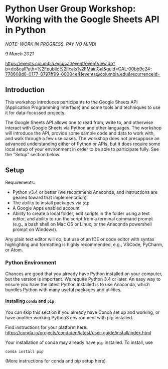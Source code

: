 # Python User Group Workshop: Working with the Google Sheets API in Python

*NOTE: WORK IN PROGRESS. PAY NO MIND!*

_9 March 2021_

https://events.columbia.edu/cal/event/eventView.do?b=de&calPath=%2Fpublic%2Fcals%2FMainCal&guid=CAL-00bb9e24-778608d8-0177-8797ff99-00004e41events@columbia.edu&recurrenceId=

## Introduction

This workshop introduces participants to the Google Sheets API (Application Programming Interface) and some tools and techniques to use it for data-focussed projects.

The Google Sheets API allows one to read from, write to, and otherwise interact with Google Sheets via Python and other languages. The workshop will introduce the API, provide some sample code and data to work with, and walk through a few use cases. The workshop does not presuppose an advanced understanding either of Python or APIs, but it does require some local setup of your environment in order to be able to participate fully. See the "Setup" section below.

## Setup

Requirements:

 * Python v3.4 or better (we recommend Anaconda, and instructions are geared toward that implementation)
 * The ability to install packages via `pip`
 * A Google Apps enabled account
 * Ability to create a local folder, edit scripts in the folder using a text editor, and ability to run the script from a terminal command prompt (e.g., a bash shell on Mac OS or Linux, or the Anaconda powershell prompt on Windows).

Any plain text editor will do, but use of an IDE or code editor with syntax highlighting and formatting is highly recommended, e.g., VSCode, PyCharm, or Atom.

### Python Environment

Chances are good that you already have Python installed on your computer, but the version is important. We require Python 3.4 or later. An easy way to ensure you have the latest Python installed is to use Anaconda, which bundles Python with many useful packages and utilities.

#### Installing `conda` and `pip`

You can skip this section if you already have Conda set up and working, or have another working Python3 environment with pip installed.

Find instructions for your platform here:
https://conda.io/projects/conda/en/latest/user-guide/install/index.html

Your installation of conda may already have `pip` installed. To install, use

```
conda install pip
```

(More instructions for conda and pip setup here)


